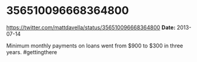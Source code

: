 # 356510096668364800
https://twitter.com/mattdavella/status/356510096668364800
**Date:** 2013-07-14

Minimum monthly payments on loans went from $900 to $300 in three years. #gettingthere
